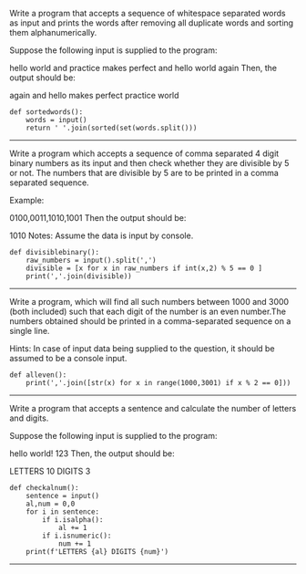 Write a program that accepts a sequence of whitespace separated words as input and prints the words after removing all duplicate words and sorting them alphanumerically.

Suppose the following input is supplied to the program:

hello world and practice makes perfect and hello world again
Then, the output should be:

again and hello makes perfect practice world

```
def sortedwords():
    words = input()
    return ' '.join(sorted(set(words.split()))
```

---

Write a program which accepts a sequence of comma separated 4 digit binary numbers as its input and then check whether they are divisible by 5 or not. The numbers that are divisible by 5 are to be printed in a comma separated sequence.

Example:

0100,0011,1010,1001
Then the output should be:

1010
Notes: Assume the data is input by console.

```
def divisiblebinary():
    raw_numbers = input().split(',')
    divisible = [x for x in raw_numbers if int(x,2) % 5 == 0 ]
    print(','.join(divisible))

```
---


Write a program, which will find all such numbers between 1000 and 3000 (both included) such that each digit of the number is an even number.The numbers obtained should be printed in a comma-separated sequence on a single line.

Hints:
In case of input data being supplied to the question, it should be assumed to be a console input.

```
def alleven():
    print(','.join([str(x) for x in range(1000,3001) if x % 2 == 0]))
```

---

 Write a program that accepts a sentence and calculate the number of letters and digits.

Suppose the following input is supplied to the program:

hello world! 123
Then, the output should be:

LETTERS 10
DIGITS 3

```
def checkalnum():
    sentence = input()
    al,num = 0,0
    for i in sentence:
        if i.isalpha():
            al += 1
        if i.isnumeric():
            num += 1
    print(f'LETTERS {al} DIGITS {num}')
```
---



